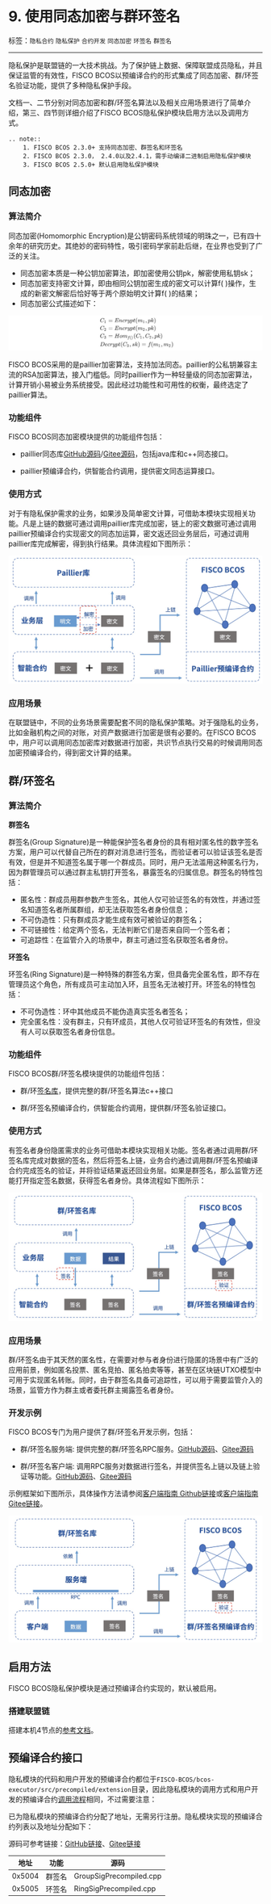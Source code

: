 # 9. 使用同态加密与群环签名

标签：``隐私合约`` ``隐私保护`` ``合约开发`` ``同态加密`` ``环签名`` ``群签名``

----
隐私保护是联盟链的一大技术挑战。为了保护链上数据、保障联盟成员隐私，并且保证监管的有效性，FISCO BCOS以预编译合约的形式集成了同态加密、群/环签名验证功能，提供了多种隐私保护手段。

文档一、二节分别对同态加密和群/环签名算法以及相关应用场景进行了简单介绍，第三、四节则详细介绍了FISCO BCOS隐私保护模块启用方法以及调用方式。


```eval_rst
.. note::
    1. FISCO BCOS 2.3.0+ 支持同态加密、群签名和环签名
    2. FISCO BCOS 2.3.0， 2.4.0以及2.4.1，需手动编译二进制启用隐私保护模块
    3. FISCO BCOS 2.5.0+ 默认启用隐私保护模块
```

## 同态加密

### 算法简介

同态加密(Homomorphic Encryption)是公钥密码系统领域的明珠之一，已有四十余年的研究历史。其绝妙的密码特性，吸引密码学家前赴后继，在业界也受到了广泛的关注。

- 同态加密本质是一种公钥加密算法，即加密使用公钥pk，解密使用私钥sk；
- 同态加密支持密文计算，即由相同公钥加密生成的密文可以计算​f( )操作，生成的新密文解密后恰好等于两个原始明文计算f( )的结果；
- 同态加密公式描述如下：

![](../../images/privacy/formula.jpg)

FISCO BCOS采用的是paillier加密算法，支持加法同态。paillier的公私钥兼容主流的RSA加密算法，接入门槛低。同时paillier作为一种轻量级的同态加密算法，计算开销小易被业务系统接受。因此经过功能性和可用性的权衡，最终选定了paillier算法。


### 功能组件

FISCO BCOS同态加密模块提供的功能组件包括：

- paillier同态库[GitHub源码](https://github.com/FISCO-BCOS/paillier-lib)/[Gitee源码](https://gitee.com/FISCO-BCOS/paillier-lib)，包括java库和c++同态接口。

- paillier预编译合约，供智能合约调用，提供密文同态运算接口。

### 使用方式

对于有隐私保护需求的业务，如果涉及简单密文计算，可借助本模块实现相关功能。凡是上链的数据可通过调用paillier库完成加密，链上的密文数据可通过调用paillier预编译合约实现密文的同态加运算，密文返还回业务层后，可通过调用paillier库完成解密，得到执行结果。具体流程如下图所示：

![](../../images/privacy/paillier.jpg)

### 应用场景

在联盟链中，不同的业务场景需要配套不同的隐私保护策略。对于强隐私的业务，比如金融机构之间的对账，对资产数据进行加密是很有必要的。在FISCO BCOS中，用户可以调用同态加密库对数据进行加密，共识节点执行交易的时候调用同态加密预编译合约，得到密文计算的结果。


## 群/环签名

### 算法简介

**群签名**

群签名(Group Signature)是一种能保护签名者身份的具有相对匿名性的数字签名方案，用户可以代替自己所在的群对消息进行签名，而验证者可以验证该签名是否有效，但是并不知道签名属于哪一个群成员。同时，用户无法滥用这种匿名行为，因为群管理员可以通过群主私钥打开签名，暴露签名的归属信息。群签名的特性包括：

- 匿名性：群成员用群参数产生签名，其他人仅可验证签名的有效性，并通过签名知道签名者所属群组，却无法获取签名者身份信息；
- 不可伪造性：只有群成员才能生成有效可被验证的群签名；
- 不可链接性：给定两个签名，无法判断它们是否来自同一个签名者；
- 可追踪性：在监管介入的场景中，群主可通过签名获取签名者身份。

**环签名**

环签名(Ring Signature)是一种特殊的群签名方案，但具备完全匿名性，即不存在管理员这个角色，所有成员可主动加入环，且签名无法被打开。环签名的特性包括：

- 不可伪造性：环中其他成员不能伪造真实签名者签名；
- 完全匿名性：没有群主，只有环成员，其他人仅可验证环签名的有效性，但没有人可以获取签名者身份信息。

### 功能组件

FISCO BCOS群/环签名模块提供的功能组件包括：

- 群/环[签名库](https://github.com/FISCO-BCOS/group-signature-lib)，提供完整的群/环签名算法c++接口

- 群/环签名预编译合约，供智能合约调用，提供群/环签名验证接口。

### 使用方式

有签名者身份隐匿需求的业务可借助本模块实现相关功能。签名者通过调用群/环签名库完成对数据的签名，然后将签名上链，业务合约通过调用群/环签名预编译合约完成签名的验证，并将验证结果返还回业务层。如果是群签名，那么监管方还能打开指定签名数据，获得签名者身份。具体流程如下图所示：

![](../../images/privacy/group_sig.jpg)

### 应用场景

群/环签名由于其天然的匿名性，在需要对参与者身份进行隐匿的场景中有广泛的应用前景，例如匿名投票、匿名竞拍、匿名拍卖等等，甚至在区块链UTXO模型中可用于实现匿名转账。同时，由于群签名具备可追踪性，可以用于需要监管介入的场景，监管方作为群主或者委托群主揭露签名者身份。

### 开发示例

FISCO BCOS专门为用户提供了群/环签名开发示例，包括：

- 群/环签名服务端: 提供完整的群/环签名RPC服务。[GitHub源码](https://github.com/FISCO-BCOS/group-signature-server)、[Gitee源码](https://gitee.com/FISCO-BCOS/group-signature-server)

- 群/环签名客户端: 调用RPC服务对数据进行签名，并提供签名上链以及链上验证等功能。[GitHub源码](https://github.com/FISCO-BCOS/group-signature-client/tree/master-2.0)、[Gitee源码](https://gitee.com/FISCO-BCOS/group-signature-client/tree/master-2.0)

示例框架如下图所示，具体操作方法请参阅[客户端指南 Github链接](https://github.com/FISCO-BCOS/group-signature-client/tree/master-2.0)或[客户端指南 Gitee链接](https://gitee.com/FISCO-BCOS/group-signature-client/tree/master-2.0)。

![](../../images/privacy/demo.jpg)

## 启用方法

FISCO BCOS隐私保护模块是通过预编译合约实现的，默认被启用。

### 搭建联盟链

搭建本机4节点的[参考文档](../quick_start/air_installation.md)。

## 预编译合约接口

隐私模块的代码和用户开发的预编译合约都位于`FISCO-BCOS/bcos-executor/src/precompiled/extension`目录，因此隐私模块的调用方式和用户开发的预编译合约[调用流程](https://fisco-bcos-documentation.readthedocs.io/zh_CN/latest/docs/manual/smart_contract.html#id12)相同，不过需要注意：

已为隐私模块的预编译合约分配了地址，无需另行注册。隐私模块实现的预编译合约列表以及地址分配如下：

源码可参考链接：[GitHub链接](https://github.com/FISCO-BCOS/FISCO-BCOS/tree/master/bcos-executor/src/precompiled/extension)、[Gitee链接](https://gitee.com/FISCO-BCOS/FISCO-BCOS/tree/master/bcos-executor/src/precompiled/extension)

   | 地址   | 功能   | 源码                    |
   |--------|--------|-------------------------|
   | 0x5004 | 群签名 | GroupSigPrecompiled.cpp |
   | 0x5005 | 环签名 | RingSigPrecompiled.cpp  |
